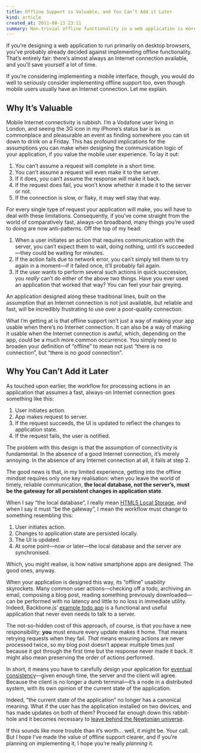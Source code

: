 ```yaml
---
title: Offline Support is Valuable, and You Can’t Add it Later
kind: article
created_at: 2011-08-13 23:11
summary: Non-trivial offline functionality in a web application is more valuable than you might have initially assumed, if you care about the user experience on mobile devices. It’s also not a feature you can easily add after you’ve already built a working product. It has a profound effect on how your app should be designed, and you have to plan for it from the outset if you don’t want to end up rewriting the bulk of your communication logic.
---
```


<!-- w: tf -->

If you’re designing a web application to run primarily on desktop browsers, you’ve probably already decided against implementing offline functionality. That’s entirely fair: there’s almost always an Internet connection available, and you’ll save yourself a lot of time.

If you’re considering implementing a mobile interface, though, you would do well to seriously consider implementing offline support too, even though mobile users usually have an Internet connection. Let me explain.

Why It’s Valuable
-----------------

Mobile Internet connectivity is rubbish. I’m a Vodafone user living in London, and seeing the 3G icon in my iPhone’s status bar is as commonplace and pleasurable an event as finding somewhere you can sit down to drink on a Friday. This has profound implications for the assumptions you can make when designing the communication logic of your application, if you value the mobile user experience. To lay it out:

1. You can’t assume a request will complete in a short time.
2. You can’t assume a request will even make it to the server.
3. If it does, you can’t assume the response will make it back.
4. If the request does fail, you won’t know whether it made it to the server or not.
5. If the connection is slow, or flaky, it may well stay that way.

For every single type of request your application will make, you will have to deal with these limitations. Consequently, if you’ve come straight from the world of comparatively fast, always-on broadband, many things you’re used to doing are now anti-patterns. Off the top of my head:

1. When a user initiates an action that requires communication with the server, you can’t expect them to wait, doing nothing, until it’s succeeded—they could be waiting for minutes.
2. If the action fails due to network error, you can’t simply tell them to try again in a moment—if it failed once, it’ll probably fail again.
3. If the user wants to perform several such actions in quick succession, you _really_ can’t do either of the above two things. Have you ever used an application that worked that way? You can feel your hair greying.

An application designed along these traditional lines, built on the assumption that an Internet connection is not just available, but reliable and fast, will be incredibly frustrating to use over a poor-quality connection.

What I’m getting at is that offline support isn’t just a way of making your app usable when there’s no Internet connection. It can also be a way of making it usable when the Internet connection is awful, which, depending on the app, could be a much more common occurrence. You simply need to broaden your definition of “offline” to mean not just “there is no connection”, but “there is no _good_ connection”.

Why You Can’t Add it Later
--------------------------

As touched upon earlier, the workflow for processing actions in an application that assumes a fast, always-on Internet connection goes something like this:

1. User initiates action.
2. App makes request to server.
3. If the request succeeds, the UI is updated to reflect the changes to application state.
4. If the request fails, the user is notified.

The problem with this design is that the assumption of connectivity is fundamental. In the absence of a good Internet connection, it’s merely annoying. In the absence of any Internet connection at all, it fails at step 2.

The good news is that, in my limited experience, getting into the offline mindset requires only one key realisation: when you leave the world of timely, reliable communication, **the local database, not the server’s, must be the gateway for all persistent changes in application state**.

When I say “the local database”, I really mean [HTML5 Local Storage][local-storage], and when I say it must “be the gateway”, I mean the workflow must change to something resembling this:

1. User initiates action.
2. Changes to application state are persisted locally.
3. The UI is updated.
4. At some point—now or later—the local database and the server are synchronised.

Which, you might realise, is how native smartphone apps are designed. The good ones, anyway.

When your application is designed this way, its “offline” usability skyrockets. Many common user actions—checking off a todo, archiving an email, composing a blog post, reading something previously downloaded—can be performed with no latency and little to no loss in immediate utility. Indeed, Backbone.js’ [example todo app][backbone-todo] is a functional and useful application that never even needs to talk to a server.

The not-so-hidden cost of this approach, of course, is that you have a new responsibility: **you** must ensure every update makes it home. That means retrying requests when they fail. _That_ means ensuring actions are never processed twice, so my blog post doesn’t appear multiple times just because it got through the first time but the response never made it back. It might also mean preserving the order of actions performed.

In short, it means you have to carefully design your application for [eventual consistency][eventual-consistency]—given enough time, the server and the client will agree. Because the client is no longer a dumb terminal—it’s a node in a distributed system, with its own opinion of the current state of the application.

Indeed, “the current state of the application” no longer has a canonical meaning. What if the user has the application installed on two devices, and has made updates on both of them? Proceed far enough down this rabbit-hole and it becomes necessary to [leave behind the Newtonian universe][relativity].

If this sounds like more trouble than it’s worth... well, it might be. Your call. But I hope I’ve made the value of offline support clearer, and if you’re planning on implementing it, I hope you’re really _planning_ it.

[local-storage]: http://diveintohtml5.org/storage.html
[backbone-todo]: http://documentcloud.github.com/backbone/examples/todos/index.html
[eventual-consistency]: http://en.wikipedia.org/wiki/Eventual_consistency
[relativity]: http://afeinberg.github.com/2011/06/17/replication-atomicity-and-order-in-distributed-systems.html
